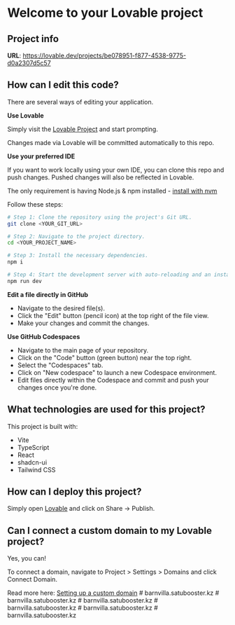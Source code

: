 # Welcome to your Lovable project

## Project info

**URL**: https://lovable.dev/projects/be078951-f877-4538-9775-d0a2307d5c57

## How can I edit this code?

There are several ways of editing your application.

**Use Lovable**

Simply visit the [Lovable Project](https://lovable.dev/projects/be078951-f877-4538-9775-d0a2307d5c57) and start prompting.

Changes made via Lovable will be committed automatically to this repo.

**Use your preferred IDE**

If you want to work locally using your own IDE, you can clone this repo and push changes. Pushed changes will also be reflected in Lovable.

The only requirement is having Node.js & npm installed - [install with nvm](https://github.com/nvm-sh/nvm#installing-and-updating)

Follow these steps:

```sh
# Step 1: Clone the repository using the project's Git URL.
git clone <YOUR_GIT_URL>

# Step 2: Navigate to the project directory.
cd <YOUR_PROJECT_NAME>

# Step 3: Install the necessary dependencies.
npm i

# Step 4: Start the development server with auto-reloading and an instant preview.
npm run dev
```

**Edit a file directly in GitHub**

- Navigate to the desired file(s).
- Click the "Edit" button (pencil icon) at the top right of the file view.
- Make your changes and commit the changes.

**Use GitHub Codespaces**

- Navigate to the main page of your repository.
- Click on the "Code" button (green button) near the top right.
- Select the "Codespaces" tab.
- Click on "New codespace" to launch a new Codespace environment.
- Edit files directly within the Codespace and commit and push your changes once you're done.

## What technologies are used for this project?

This project is built with:

- Vite
- TypeScript
- React
- shadcn-ui
- Tailwind CSS

## How can I deploy this project?

Simply open [Lovable](https://lovable.dev/projects/be078951-f877-4538-9775-d0a2307d5c57) and click on Share -> Publish.

## Can I connect a custom domain to my Lovable project?

Yes, you can!

To connect a domain, navigate to Project > Settings > Domains and click Connect Domain.

Read more here: [Setting up a custom domain](https://docs.lovable.dev/tips-tricks/custom-domain#step-by-step-guide)
#   b a r n v i l l a . s a t u b o o s t e r . k z  
 #   b a r n v i l l a . s a t u b o o s t e r . k z  
 #   b a r n v i l l a . s a t u b o o s t e r . k z  
 #   b a r n v i l l a . s a t u b o o s t e r . k z  
 #   b a r n v i l l a . s a t u b o o s t e r . k z  
 #   b a r n v i l l a . s a t u b o o s t e r . k z  
 